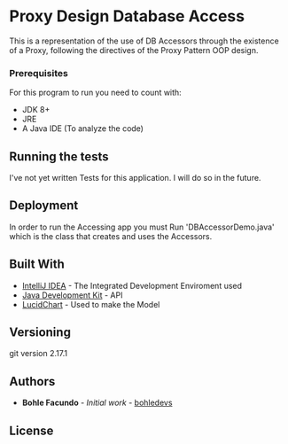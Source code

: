 # Proxy Design Database Access

This is a representation of the use of DB Accessors
through the existence of a Proxy, following the directives
of the Proxy Pattern OOP design.


### Prerequisites

For this program to run you need to count with:
* JDK 8+
* JRE
* A Java IDE (To analyze the code)

## Running the tests

I've not yet written Tests for this application.
I will do so in the future.

## Deployment

In order to run the Accessing app you must Run 'DBAccessorDemo.java' which is the class
that creates and uses the Accessors.

## Built With

* [IntelliJ IDEA](https://www.jetbrains.com/es-es/idea/) - The Integrated Development Enviroment used
* [Java Development Kit](https://www.oracle.com/technetwork/java/javase/downloads/jdk8-downloads-2133151.html) - API
* [LucidChart](https://www.lucidchart.com/) - Used to make the Model


## Versioning

git version 2.17.1

## Authors

* **Bohle Facundo** - *Initial work* - [bohledevs](https://github.com/PurpleBooth)


## License

